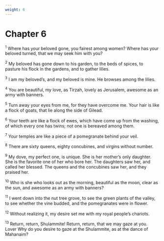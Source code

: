 ```yaml
---
weight: 6
---
```


# Chapter 6

<sup>1</sup> Where has your beloved gone, you fairest among women? Where has your beloved turned, that we may seek him with you? 

<sup>2</sup> My beloved has gone down to his garden, to the beds of spices, to pasture his flock in the gardens, and to gather lilies. 

<sup>3</sup> I am my beloved’s, and my beloved is mine. He browses among the lilies. 

<sup>4</sup> You are beautiful, my love, as Tirzah, lovely as Jerusalem, awesome as an army with banners. 

<sup>5</sup> Turn away your eyes from me, for they have overcome me. Your hair is like a flock of goats, that lie along the side of Gilead. 

<sup>6</sup> Your teeth are like a flock of ewes, which have come up from the washing, of which every one has twins; not one is bereaved among them. 

<sup>7</sup> Your temples are like a piece of a pomegranate behind your veil. 

<sup>8</sup> There are sixty queens, eighty concubines, and virgins without number. 

<sup>9</sup> My dove, my perfect one, is unique. She is her mother’s only daughter. She is the favorite one of her who bore her. The daughters saw her, and called her blessed. The queens and the concubines saw her, and they praised her. 

<sup>10</sup> Who is she who looks out as the morning, beautiful as the moon, clear as the sun, and awesome as an army with banners? 

<sup>11</sup> I went down into the nut tree grove, to see the green plants of the valley, to see whether the vine budded, and the pomegranates were in flower. 

<sup>12</sup> Without realizing it, my desire set me with my royal people’s chariots. 

<sup>13</sup> Return, return, Shulammite! Return, return, that we may gaze at you. Lover Why do you desire to gaze at the Shulammite, as at the dance of Mahanaim? 



